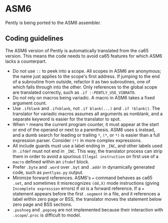 ASM6
====

Pently is being ported to the ASM6 assembler.


Coding guidelines
-----------------
The ASM6 version of Pently is automatically translated from the ca65
version.  This means the code needs to avoid ca65 features for which
ASM6 lacks a counterpart.

- Do not use `::` to peek into a scope.  All scopes in ASM6 are
  anonymous; the name just applies to the scope's first address.
  If jumping to the end of a subroutine from outside, refactor it as
  two subroutines, one of which falls through into the other.
  Only references to the global scope are translated correctly, such
  as `.if ::PENTLY_USE_VIBRATO`.
- Do not rely on macros being variadic.  A macro in ASM6 takes a
  fixed argument count.
- Use `.ifblank` and `.ifnblank`, not `.if blank(...)` and
  `.if !blank()`.  The translator for variadic macros assumes all
  arguments as nonblank, and a separate keyword is easier for the
  translator to spot.
- When `*` means the current program counter, it must appear at the
  start or end of the operand or next to a parenthesis.  ASM6 uses
  `$` instead, and a dumb search for leading or trailing `*`, `(*`,
  or `*)` is easier than a full expression parser.  Consider `(*)`
  in more complex expressions.
- All include guards must use a label ending in `_INC`, and other
  labels used in `.ifdef` must not end in `_INC`.  This way,
  the translator process can strip them in order to avoid a spurious
  `Illegal instruction` on first use of a `macro` defined within an
  `ifndef` block.
- Prefer `.byte` and `.word` over `.byt` and `.addr` in dynamically
  generated code, such as `pentlyas.py` output.
- Minimize forward references.  ASM6's `=` command behaves as ca65
  `.set`, and sometimes it misrecognizes `(dd,X)` mode instructions
  (giving `Incomplete expression` errors) if `dd` is a forward
  reference.  If a `=` statement appears before the first `.segment`
  in a file, and it references a label within zero page or BSS, the
  translator moves the statement below zero page and BSS sections.
- `.pushseg` and `.popseg` are not implemented because their
  interaction with `.scope`/`.proc` is difficult to model.

